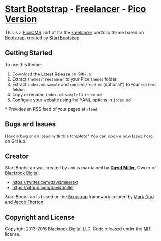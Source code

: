# [Start Bootstrap][] - [Freelancer][] - [Pico Version][PicoCMS]

This is a [PicoCMS][] port of for the [Freelancer][] portfolio theme based on [Bootstrap][], created by [Start Bootstrap][].

## Getting Started

To use this theme:

1. Download the [Latest Release][] on GitHub.
1. Extract `themes/freelancer` to your Pico `themes` folder.
1. Extract `index.md.sample` and `content/feed.md` (optional*) to your `content` folder.
1. Copy or rename `index.md.sample` to `index.md`
1. Configure your website using the YAML options in `index.md`

\* Provides an RSS feed of your pages at `/feed`

## Bugs and Issues

Have a bug or an issue with this template? You can open a new [Issue][] here on GitHub.

## Creator

Start Bootstrap was created by and is maintained by **[David Miller][]**, Owner of [Blackrock Digital][].

* https://twitter.com/davidmillerskt
* https://github.com/davidtmiller

Start Bootstrap is based on the [Bootstrap][] framework created by [Mark Otto][] and [Jacob Thorton][].

## Copyright and License

Copyright 2013-2016 Blackrock Digital LLC. Code released under the [MIT][] license.

[Start Bootstrap]: http://startbootstrap.com/
[Freelancer]: http://startbootstrap.com/template-overviews/freelancer/
[Bootstrap]: http://getbootstrap.com/
[PicoCMS]: http://picocms.org
[Latest Release]: https://github.com/smcdougall/startbootstrap-freelancer-pico/releases/
[Issue]: https://github.com/smcdougall/startbootstrap-freelancer-pico/issues
[David Miller]: http://davidmiller.io/
[Blackrock Digital]: http://blackrockdigital.io/
[Mark Otto]: https://twitter.com/mdo
[Jacob Thorton]: https://twitter.com/fat
[MIT]: https://github.com/smcdougall/startbootstrap-freelancer-pico/blob/master/LICENSE
